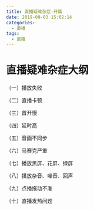 ```yaml
---
title: 直播疑难杂症-开篇
date: 2019-09-03 15:02:14
categories:
  - 直播
tags:
  - 直播
---
```


# 直播疑难杂症大纲

（一）播放失败

（二）直播卡顿

（三）首开慢

（四）延时高

（五）音画不同步

（六）马赛克严重

（七）播放黑屏、花屏、绿屏

（八）播放杂音、噪音、回声

（九）点播拖动不准

（十）直播发热问题
